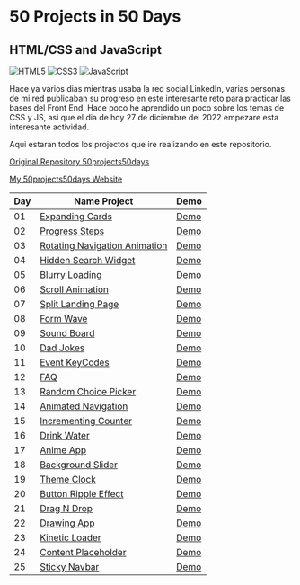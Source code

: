 # 50 Projects in 50 Days
## HTML/CSS and JavaScript

![HTML5](https://img.shields.io/static/v1?style=for-the-badge&message=HTML5&color=E34F26&logo=HTML5&logoColor=FFFFFF&label=)
![CSS3](https://img.shields.io/static/v1?style=for-the-badge&message=CSS3&color=1572B6&logo=CSS3&logoColor=FFFFFF&label=)
![JavaScript](https://img.shields.io/static/v1?style=for-the-badge&message=JavaScript&color=222222&logo=JavaScript&logoColor=F7DF1E&label=)

<!-- Icons by Ronald Torres @NastykSwED -->
<!-- Repo: https://github.com/NastykSwED/simple-shields-icons.git -->

Hace ya varios dias mientras usaba la red social LinkedIn, varias personas de mi red publicaban su progreso en este interesante reto para practicar las bases del Front End. Hace poco he aprendido un poco sobre los temas de CSS y JS, asi que el dia de hoy 27 de diciembre del 2022 empezare esta interesante actividad.

Aqui estaran todos los projectos que ire realizando en este repositorio.

[Original Repository 50projects50days](https://github.com/bradtraversy/50projects50days)

[My 50projects50days Website](https://axelolea.github.io/50projects50days/main/)

| Day | Name Project | Demo |
| - | - | - |
| 01 | [ Expanding Cards ]( https://github.com/axelolea/50projects50days/tree/main/day01 ) | [ Demo ]( https://axelolea.github.io/50projects50days/day01/ ) |
| 02 | [ Progress Steps ]( https://github.com/axelolea/50projects50days/tree/main/day02 ) | [ Demo ]( https://axelolea.github.io/50projects50days/day02/ ) |
| 03 | [ Rotating Navigation Animation ]( https://github.com/axelolea/50projects50days/tree/main/day03 ) | [ Demo ]( https://axelolea.github.io/50projects50days/day03/ ) |
| 04 | [ Hidden Search Widget ]( https://github.com/axelolea/50projects50days/tree/main/day04 ) | [ Demo ]( https://axelolea.github.io/50projects50days/day04/ ) |
| 05 | [ Blurry Loading ]( https://github.com/axelolea/50projects50days/tree/main/day05 ) | [ Demo ]( https://axelolea.github.io/50projects50days/day05/ ) |
| 06 | [ Scroll Animation ]( https://github.com/axelolea/50projects50days/tree/main/day06 ) | [ Demo ]( https://axelolea.github.io/50projects50days/day06/ ) |
| 07 | [ Split Landing Page ]( https://github.com/axelolea/50projects50days/tree/main/day07 ) | [ Demo ]( https://axelolea.github.io/50projects50days/day07/ ) |
| 08 | [ Form Wave ]( https://github.com/axelolea/50projects50days/tree/main/day08 ) | [ Demo ]( https://axelolea.github.io/50projects50days/day08/ ) |
| 09 | [ Sound Board ]( https://github.com/axelolea/50projects50days/tree/main/day09 ) | [ Demo ]( https://axelolea.github.io/50projects50days/day09/ ) |
| 10 | [ Dad Jokes ]( https://github.com/axelolea/50projects50days/tree/main/day10 ) | [ Demo ]( https://axelolea.github.io/50projects50days/day10/ ) |
| 11 | [ Event KeyCodes ]( https://github.com/axelolea/50projects50days/tree/main/day11 ) | [ Demo ]( https://axelolea.github.io/50projects50days/day11/ ) |
| 12 | [ FAQ ]( https://github.com/axelolea/50projects50days/tree/main/day12 ) | [ Demo ]( https://axelolea.github.io/50projects50days/day12/ ) |
| 13 | [ Random Choice Picker ]( https://github.com/axelolea/50projects50days/tree/main/day13 ) | [ Demo ]( https://axelolea.github.io/50projects50days/day13/ ) |
| 14 | [ Animated Navigation ]( https://github.com/axelolea/50projects50days/tree/main/day14 ) | [ Demo ]( https://axelolea.github.io/50projects50days/day14/ ) |
| 15 | [ Incrementing Counter ]( https://github.com/axelolea/50projects50days/tree/main/day15 ) | [ Demo ]( https://axelolea.github.io/50projects50days/day15/ ) |
| 16 | [ Drink Water ]( https://github.com/axelolea/50projects50days/tree/main/day16 ) | [ Demo ]( https://axelolea.github.io/50projects50days/day16/ ) |
| 17 | [ Anime App ]( https://github.com/axelolea/50projects50days/tree/main/day17 ) | [ Demo ]( https://axelolea.github.io/50projects50days/day17/ ) |
| 18 | [ Background Slider ]( https://github.com/axelolea/50projects50days/tree/main/day18 ) | [ Demo ]( https://axelolea.github.io/50projects50days/day18/ ) |
| 19 | [ Theme Clock ]( https://github.com/axelolea/50projects50days/tree/main/day19 ) | [ Demo ]( https://axelolea.github.io/50projects50days/day19/ ) |
| 20 | [ Button Ripple Effect ]( https://github.com/axelolea/50projects50days/tree/main/day20 ) | [ Demo ]( https://axelolea.github.io/50projects50days/day20/ ) |
| 21 | [ Drag N Drop ]( https://github.com/axelolea/50projects50days/tree/main/day21 ) | [ Demo ]( https://axelolea.github.io/50projects50days/day21/ ) |
| 22 | [ Drawing App ]( https://github.com/axelolea/50projects50days/tree/main/day22 ) | [ Demo ]( https://axelolea.github.io/50projects50days/day22/ ) |
| 23 | [ Kinetic Loader ]( https://github.com/axelolea/50projects50days/tree/main/day23 ) | [ Demo ]( https://axelolea.github.io/50projects50days/day23/ ) |
| 24 | [ Content Placeholder ]( https://github.com/axelolea/50projects50days/tree/main/day24 ) | [ Demo ]( https://axelolea.github.io/50projects50days/day24/ ) |
| 25 | [ Sticky Navbar ]( https://github.com/axelolea/50projects50days/tree/main/day25 ) | [ Demo ]( https://axelolea.github.io/50projects50days/day25/ ) |
